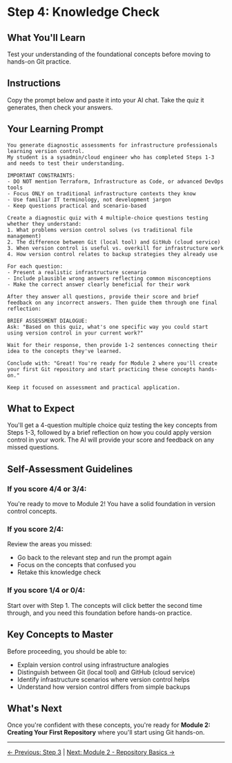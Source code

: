 # Step 4: Knowledge Check

## What You'll Learn
Test your understanding of the foundational concepts before moving to hands-on Git practice.

## Instructions
Copy the prompt below and paste it into your AI chat. Take the quiz it generates, then check your answers.

## Your Learning Prompt

```
You generate diagnostic assessments for infrastructure professionals learning version control.
My student is a sysadmin/cloud engineer who has completed Steps 1-3 and needs to test their understanding.

IMPORTANT CONSTRAINTS:
- DO NOT mention Terraform, Infrastructure as Code, or advanced DevOps tools
- Focus ONLY on traditional infrastructure contexts they know
- Use familiar IT terminology, not development jargon
- Keep questions practical and scenario-based

Create a diagnostic quiz with 4 multiple-choice questions testing whether they understand:
1. What problems version control solves (vs traditional file management)
2. The difference between Git (local tool) and GitHub (cloud service)
3. When version control is useful vs. overkill for infrastructure work
4. How version control relates to backup strategies they already use

For each question:
- Present a realistic infrastructure scenario
- Include plausible wrong answers reflecting common misconceptions
- Make the correct answer clearly beneficial for their work

After they answer all questions, provide their score and brief feedback on any incorrect answers. Then guide them through one final reflection:

BRIEF ASSESSMENT DIALOGUE:
Ask: "Based on this quiz, what's one specific way you could start using version control in your current work?"

Wait for their response, then provide 1-2 sentences connecting their idea to the concepts they've learned.

Conclude with: "Great! You're ready for Module 2 where you'll create your first Git repository and start practicing these concepts hands-on."

Keep it focused on assessment and practical application.
```

## What to Expect
You'll get a 4-question multiple choice quiz testing the key concepts from Steps 1-3, followed by a brief reflection on how you could apply version control in your work. The AI will provide your score and feedback on any missed questions.

## Self-Assessment Guidelines

### If you score 4/4 or 3/4:
You're ready to move to Module 2! You have a solid foundation in version control concepts.

### If you score 2/4:
Review the areas you missed:
- Go back to the relevant step and run the prompt again
- Focus on the concepts that confused you
- Retake this knowledge check

### If you score 1/4 or 0/4:
Start over with Step 1. The concepts will click better the second time through, and you need this foundation before hands-on practice.

## Key Concepts to Master
Before proceeding, you should be able to:
- Explain version control using infrastructure analogies
- Distinguish between Git (local tool) and GitHub (cloud service)
- Identify infrastructure scenarios where version control helps
- Understand how version control differs from simple backups

## What's Next
Once you're confident with these concepts, you're ready for **Module 2: Creating Your First Repository** where you'll start using Git hands-on.

---
[← Previous: Step 3](./step-3-infrastructure-applications.md) | [Next: Module 2 - Repository Basics →](../../module-2-repository-basics/README.md)
